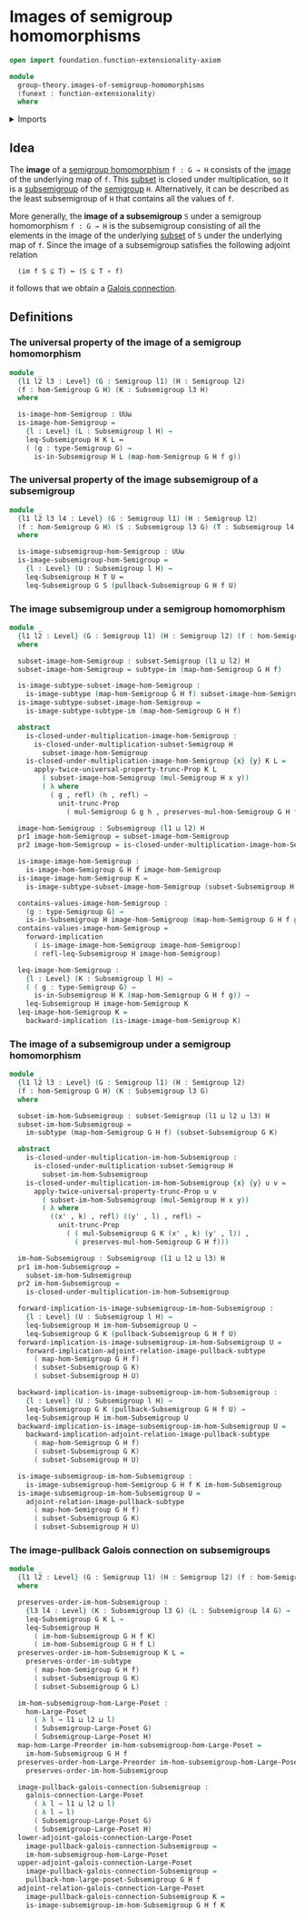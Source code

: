 # Images of semigroup homomorphisms

```agda
open import foundation.function-extensionality-axiom

module
  group-theory.images-of-semigroup-homomorphisms
  (funext : function-extensionality)
  where
```

<details><summary>Imports</summary>

```agda
open import foundation.dependent-pair-types
open import foundation.identity-types funext
open import foundation.images funext
open import foundation.images funext-subtypes
open import foundation.logical-equivalences funext
open import foundation.propositional-truncations funext
open import foundation.universal-property-image funext
open import foundation.universe-levels

open import group-theory.homomorphisms-semigroups funext
open import group-theory.pullbacks-subsemigroups funext
open import group-theory.semigroups funext
open import group-theory.subsemigroups funext
open import group-theory.subsets-semigroups funext

open import order-theory.galois-connections-large-posets funext
open import order-theory.order-preserving-maps-large-posets funext
open import order-theory.order-preserving-maps-large-preorders funext
```

</details>

## Idea

The **image** of a
[semigroup homomorphism](group-theory.homomorphisms-semigroups.md) `f : G → H`
consists of the [image](foundation.images.md) of the underlying map of `f`. This
[subset](group-theory.subsets-semigroups.md) is closed under multiplication, so
it is a [subsemigroup](group-theory.subsemigroups.md) of the
[semigroup](group-theory.semigroups.md) `H`. Alternatively, it can be described
as the least subsemigroup of `H` that contains all the values of `f`.

More generally, the **image of a subsemigroup** `S` under a semigroup
homomorphism `f : G → H` is the subsemigroup consisting of all the elements in
the image of the underlying [subset](foundation-core.subtypes.md) of `S` under
the underlying map of `f`. Since the image of a subsemigroup satisfies the
following adjoint relation

```text
  (im f S ⊆ T) ↔ (S ⊆ T ∘ f)
```

it follows that we obtain a
[Galois connection](order-theory.galois-connections.md).

## Definitions

### The universal property of the image of a semigroup homomorphism

```agda
module _
  {l1 l2 l3 : Level} (G : Semigroup l1) (H : Semigroup l2)
  (f : hom-Semigroup G H) (K : Subsemigroup l3 H)
  where

  is-image-hom-Semigroup : UUω
  is-image-hom-Semigroup =
    {l : Level} (L : Subsemigroup l H) →
    leq-Subsemigroup H K L ↔
    ( (g : type-Semigroup G) →
      is-in-Subsemigroup H L (map-hom-Semigroup G H f g))
```

### The universal property of the image subsemigroup of a subsemigroup

```agda
module _
  {l1 l2 l3 l4 : Level} (G : Semigroup l1) (H : Semigroup l2)
  (f : hom-Semigroup G H) (S : Subsemigroup l3 G) (T : Subsemigroup l4 H)
  where

  is-image-subsemigroup-hom-Semigroup : UUω
  is-image-subsemigroup-hom-Semigroup =
    {l : Level} (U : Subsemigroup l H) →
    leq-Subsemigroup H T U ↔
    leq-Subsemigroup G S (pullback-Subsemigroup G H f U)
```

### The image subsemigroup under a semigroup homomorphism

```agda
module _
  {l1 l2 : Level} (G : Semigroup l1) (H : Semigroup l2) (f : hom-Semigroup G H)
  where

  subset-image-hom-Semigroup : subset-Semigroup (l1 ⊔ l2) H
  subset-image-hom-Semigroup = subtype-im (map-hom-Semigroup G H f)

  is-image-subtype-subset-image-hom-Semigroup :
    is-image-subtype (map-hom-Semigroup G H f) subset-image-hom-Semigroup
  is-image-subtype-subset-image-hom-Semigroup =
    is-image-subtype-subtype-im (map-hom-Semigroup G H f)

  abstract
    is-closed-under-multiplication-image-hom-Semigroup :
      is-closed-under-multiplication-subset-Semigroup H
        subset-image-hom-Semigroup
    is-closed-under-multiplication-image-hom-Semigroup {x} {y} K L =
      apply-twice-universal-property-trunc-Prop K L
        ( subset-image-hom-Semigroup (mul-Semigroup H x y))
        ( λ where
          ( g , refl) (h , refl) →
            unit-trunc-Prop
              ( mul-Semigroup G g h , preserves-mul-hom-Semigroup G H f))

  image-hom-Semigroup : Subsemigroup (l1 ⊔ l2) H
  pr1 image-hom-Semigroup = subset-image-hom-Semigroup
  pr2 image-hom-Semigroup = is-closed-under-multiplication-image-hom-Semigroup

  is-image-image-hom-Semigroup :
    is-image-hom-Semigroup G H f image-hom-Semigroup
  is-image-image-hom-Semigroup K =
    is-image-subtype-subset-image-hom-Semigroup (subset-Subsemigroup H K)

  contains-values-image-hom-Semigroup :
    (g : type-Semigroup G) →
    is-in-Subsemigroup H image-hom-Semigroup (map-hom-Semigroup G H f g)
  contains-values-image-hom-Semigroup =
    forward-implication
      ( is-image-image-hom-Semigroup image-hom-Semigroup)
      ( refl-leq-Subsemigroup H image-hom-Semigroup)

  leq-image-hom-Semigroup :
    {l : Level} (K : Subsemigroup l H) →
    ( ( g : type-Semigroup G) →
      is-in-Subsemigroup H K (map-hom-Semigroup G H f g)) →
    leq-Subsemigroup H image-hom-Semigroup K
  leq-image-hom-Semigroup K =
    backward-implication (is-image-image-hom-Semigroup K)
```

### The image of a subsemigroup under a semigroup homomorphism

```agda
module _
  {l1 l2 l3 : Level} (G : Semigroup l1) (H : Semigroup l2)
  (f : hom-Semigroup G H) (K : Subsemigroup l3 G)
  where

  subset-im-hom-Subsemigroup : subset-Semigroup (l1 ⊔ l2 ⊔ l3) H
  subset-im-hom-Subsemigroup =
    im-subtype (map-hom-Semigroup G H f) (subset-Subsemigroup G K)

  abstract
    is-closed-under-multiplication-im-hom-Subsemigroup :
      is-closed-under-multiplication-subset-Semigroup H
        subset-im-hom-Subsemigroup
    is-closed-under-multiplication-im-hom-Subsemigroup {x} {y} u v =
      apply-twice-universal-property-trunc-Prop u v
        ( subset-im-hom-Subsemigroup (mul-Semigroup H x y))
        ( λ where
          ((x' , k) , refl) ((y' , l) , refl) →
            unit-trunc-Prop
              ( ( mul-Subsemigroup G K (x' , k) (y' , l)) ,
                ( preserves-mul-hom-Semigroup G H f)))

  im-hom-Subsemigroup : Subsemigroup (l1 ⊔ l2 ⊔ l3) H
  pr1 im-hom-Subsemigroup =
    subset-im-hom-Subsemigroup
  pr2 im-hom-Subsemigroup =
    is-closed-under-multiplication-im-hom-Subsemigroup

  forward-implication-is-image-subsemigroup-im-hom-Subsemigroup :
    {l : Level} (U : Subsemigroup l H) →
    leq-Subsemigroup H im-hom-Subsemigroup U →
    leq-Subsemigroup G K (pullback-Subsemigroup G H f U)
  forward-implication-is-image-subsemigroup-im-hom-Subsemigroup U =
    forward-implication-adjoint-relation-image-pullback-subtype
      ( map-hom-Semigroup G H f)
      ( subset-Subsemigroup G K)
      ( subset-Subsemigroup H U)

  backward-implication-is-image-subsemigroup-im-hom-Subsemigroup :
    {l : Level} (U : Subsemigroup l H) →
    leq-Subsemigroup G K (pullback-Subsemigroup G H f U) →
    leq-Subsemigroup H im-hom-Subsemigroup U
  backward-implication-is-image-subsemigroup-im-hom-Subsemigroup U =
    backward-implication-adjoint-relation-image-pullback-subtype
      ( map-hom-Semigroup G H f)
      ( subset-Subsemigroup G K)
      ( subset-Subsemigroup H U)

  is-image-subsemigroup-im-hom-Subsemigroup :
    is-image-subsemigroup-hom-Semigroup G H f K im-hom-Subsemigroup
  is-image-subsemigroup-im-hom-Subsemigroup U =
    adjoint-relation-image-pullback-subtype
      ( map-hom-Semigroup G H f)
      ( subset-Subsemigroup G K)
      ( subset-Subsemigroup H U)
```

### The image-pullback Galois connection on subsemigroups

```agda
module _
  {l1 l2 : Level} (G : Semigroup l1) (H : Semigroup l2) (f : hom-Semigroup G H)
  where

  preserves-order-im-hom-Subsemigroup :
    {l3 l4 : Level} (K : Subsemigroup l3 G) (L : Subsemigroup l4 G) →
    leq-Subsemigroup G K L →
    leq-Subsemigroup H
      ( im-hom-Subsemigroup G H f K)
      ( im-hom-Subsemigroup G H f L)
  preserves-order-im-hom-Subsemigroup K L =
    preserves-order-im-subtype
      ( map-hom-Semigroup G H f)
      ( subset-Subsemigroup G K)
      ( subset-Subsemigroup G L)

  im-hom-subsemigroup-hom-Large-Poset :
    hom-Large-Poset
      ( λ l → l1 ⊔ l2 ⊔ l)
      ( Subsemigroup-Large-Poset G)
      ( Subsemigroup-Large-Poset H)
  map-hom-Large-Preorder im-hom-subsemigroup-hom-Large-Poset =
    im-hom-Subsemigroup G H f
  preserves-order-hom-Large-Preorder im-hom-subsemigroup-hom-Large-Poset =
    preserves-order-im-hom-Subsemigroup

  image-pullback-galois-connection-Subsemigroup :
    galois-connection-Large-Poset
      ( λ l → l1 ⊔ l2 ⊔ l)
      ( λ l → l)
      ( Subsemigroup-Large-Poset G)
      ( Subsemigroup-Large-Poset H)
  lower-adjoint-galois-connection-Large-Poset
    image-pullback-galois-connection-Subsemigroup =
    im-hom-subsemigroup-hom-Large-Poset
  upper-adjoint-galois-connection-Large-Poset
    image-pullback-galois-connection-Subsemigroup =
    pullback-hom-large-poset-Subsemigroup G H f
  adjoint-relation-galois-connection-Large-Poset
    image-pullback-galois-connection-Subsemigroup K =
    is-image-subsemigroup-im-hom-Subsemigroup G H f K
```
